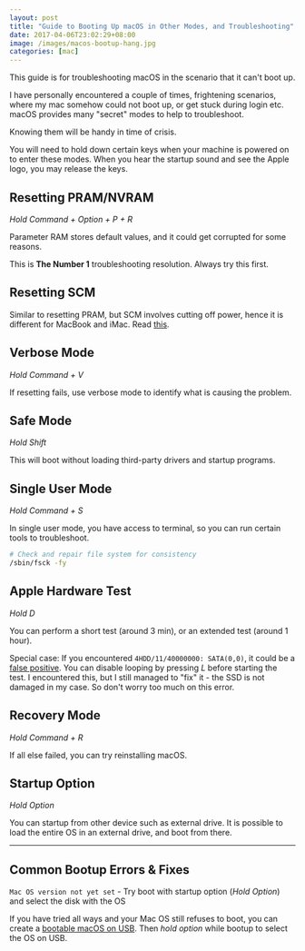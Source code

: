 ```yaml
---
layout: post
title: "Guide to Booting Up macOS in Other Modes, and Troubleshooting"
date: 2017-04-06T23:02:29+08:00
image: /images/macos-bootup-hang.jpg
categories: [mac]
---
```


This guide is for troubleshooting macOS in the scenario that it can't boot up.

I have personally encountered a couple of times, frightening scenarios, where my mac somehow could not boot up, or get stuck during login etc. macOS provides many "secret" modes to help to troubleshoot.

Knowing them will be handy in time of crisis.

You will need to hold down certain keys when your machine is powered on to enter these modes. When you hear the startup sound and see the Apple logo, you may release the keys.

## Resetting PRAM/NVRAM

_Hold Command + Option + P + R_

Parameter RAM stores default values, and it could get corrupted for some reasons.

This is **The Number 1** troubleshooting resolution. Always try this first.

## Resetting SCM

Similar to resetting PRAM, but SCM involves cutting off power, hence it is different for MacBook and iMac. Read [this](https://support.apple.com/en-sg/HT201295).

## Verbose Mode

_Hold Command + V_

If resetting fails, use verbose mode to identify what is causing the problem.

## Safe Mode

_Hold Shift_

This will boot without loading third-party drivers and startup programs.

## Single User Mode

_Hold Command + S_

In single user mode, you have access to terminal, so you can run certain tools to troubleshoot.

```bash
# Check and repair file system for consistency
/sbin/fsck -fy
```

## Apple Hardware Test

_Hold D_

You can perform a short test (around 3 min), or an extended test (around 1 hour).

Special case: If you encountered `4HDD/11/40000000: SATA(0,0)`, it could be a [false positive](https://support.apple.com/en-sg/HT203648). You can disable looping by pressing _L_ before starting the test. I encountered this, but I still managed to "fix" it - the SSD is not damaged in my case. So don't worry too much on this error.

## Recovery Mode

_Hold Command + R_

If all else failed, you can try reinstalling macOS.

## Startup Option

_Hold Option_

You can startup from other device such as external drive. It is possible to load the entire OS in an external drive, and boot from there.

--- 

## Common Bootup Errors & Fixes

`Mac OS version not yet set` - Try boot with startup option (_Hold Option_) and select the disk with the OS

If you have tried all ways and your Mac OS still refuses to boot, you can create a [bootable macOS on USB](https://support.apple.com/en-sg/HT201372). Then _hold option_ while bootup to select the OS on USB.
